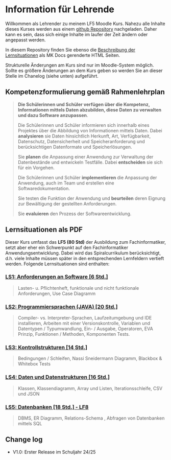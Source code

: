 # Information für Lehrende

Willkommen als Lehrender zu meinem LF5 Moodle Kurs. Nahezu alle Inhalte dieses Kurses werden aus einem [github Repository](https://github.com/jtuttas/LF5) nachgeladen. Daher kann es sein, dass sich einige Inhalte im laufer der Zeit ändern oder angepasst werden.

In diesem Repository finden Sie ebenso die [Beschreibung der Lernsituationen](https://jtuttas.github.io/LF5/site/>) als MK Docs gerenderte HTML Seiten.

Strukturelle Änderungen am Kurs sind nur im Moodle-System möglich. Sollte es größere Änderungen an dem Kurs geben so werden Sie an dieser Stelle im Chanelog (siehe unten) aufgeführt.

## Kompetenzformulierung gemäß Rahmenlehrplan

>**Die Schülerinnen und Schüler verfügen über die Kompetenz, Informationen mittels
Daten abzubilden, diese Daten zu verwalten und dazu Software anzupassen**.
>
>Die Schülerinnen und Schüler informieren sich innerhalb eines Projektes über die Abbildung
von Informationen mittels Daten. Dabei **analysieren** sie Daten hinsichtlich Herkunft, Art,
Verfügbarkeit, Datenschutz, Datensicherheit und Speicheranforderung und berücksichtigen
Datenformate und Speicherlösungen.
>
>Sie **planen** die Anpassung einer Anwendung zur Verwaltung der Datenbestände und entwickeln Testfälle. Dabei **entscheiden** sie sich für ein Vorgehen.
>
>Die Schülerinnen und Schüler **implementieren** die Anpassung der Anwendung, auch im
Team und erstellen eine Softwaredokumentation.
>
>Sie testen die Funktion der Anwendung und **beurteilen** deren Eignung zur Bewältigung der
gestellten Anforderungen.
>
> Sie **evaluieren** den Prozess der Softwareentwicklung.

## Lernsituationen als PDF

Dieser Kurs umfasst das **LF5 (80 Std)** der Ausbildung zum Fachinformatiker, setzt aber eher ein Schwerpunkt auf den Fachinformatiker Anwendungsentwicklung. Dabei wird das Spiralcurrikulum berücksichtigt, d.h. viele Inhalte müssen später in den entsprechenden Lernfeldern vertieft werden. Folgende Lernsituationen sind enthalten:

### [LS1: Anforderungen an Software [6 Std.]](https://raw.githubusercontent.com/jtuttas/LF5/master/pdfs/LS1.md.pdf)

> Lasten- u. Pflichtenheft, funktionale und nicht funktionale Anforderungen, Use Case Diagramm

### [LS2: Programmiersprachen (JAVA) [20 Std.]](https://raw.githubusercontent.com/jtuttas/LF5/master/pdfs/LS2.md.pdf)

> Compiler- vs. Interpreter-Sprachen, Laufzeitumgebung und IDE installieren, Arbeiten mit einer Versionskontrolle, Variablen und Datentypen / Typumwandlung, Ein- / Ausgabe, Operatoren, EVA Prinzip,  Funktionen / Methoden, Komponenten Tests.

### [LS3: Kontrollstrukturen [14 Std.]](https://raw.githubusercontent.com/jtuttas/LF5/master/pdfs/LS3.md.pdf)

> Bedingungen / Schleifen, Nassi Sneidermann Diagramm, Blackbox & Whitebox Tests

### [LS4: Daten und Datenstrukturen [16 Std.]](https://raw.githubusercontent.com/jtuttas/LF5/master/pdfs/LS4.md.pdf)

> Klassen, Klassendiagramm, Array und Listen, Iterationsschleife, CSV und JSON

### [LS5: Datenbanken [18 Std.] - LF8](https://raw.githubusercontent.com/jtuttas/LF5/master/pdfs/LS5.md.pdf)

> DBMS, ER Diagramm, Relations-Schema , Abfragen von Datenbanken mittels SQL

## Change log

- V1.0: Erster Release im Schuljahr 24/25

